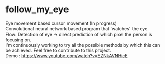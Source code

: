 # follow_my_eye
Eye movement based cursor movement  (In progress)     
Convolutional neural network based program that 'watches' the eye.    
Flow: Detection of eye -> direct prediction of which pixel the person is focusing on.    
I'm continuously working to try all the possible methods by which this can be achieved. Feel free to contribute to this project.   
Demo : https://www.youtube.com/watch?v=EZNkAVNHicE
